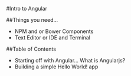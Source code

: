 #Intro to Angular

##Things you need...
  - NPM and or Bower Components
  - Text Editor or IDE and Terminal

##Table of Contents

  - Starting off with Angular... What is Angularjs?
  - Building a simple Hello World! app
